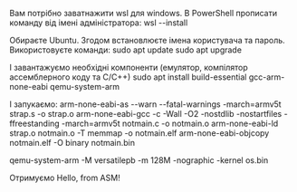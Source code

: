 Вам потрібно заватнажити wsl для windows.
В PowerShell прописати команду від імені адміністратора:
wsl --install

Обираєте Ubuntu. Згодом встановлюєте імена користувача та пароль.
Використовуєте команди:
sudo apt update
sudo apt upgrade

І завантажуємо необхідні компоненти (емулятор, компілятор ассемблерного коду та С/С++)
sudo apt install build-essential gcc-arm-none-eabi qemu-system-arm

І запукаємо:
arm-none-eabi-as --warn --fatal-warnings -march=armv5t strap.s -o strap.o
arm-none-eabi-gcc -c -Wall -O2 -nostdlib -nostartfiles -ffreestanding -march=armv5t notmain.c -o notmain.o
arm-none-eabi-ld strap.o notmain.o -T memmap -o notmain.elf
arm-none-eabi-objcopy notmain.elf -O binary notmain.bin

qemu-system-arm -M versatilepb -m 128M -nographic -kernel os.bin

Отримуємо Hello, from ASM!
